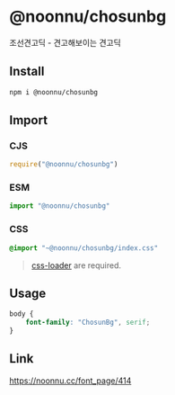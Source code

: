 # @noonnu/chosunbg
조선견고딕 - 견고해보이는 견고딕

## Install
```sh
npm i @noonnu/chosunbg
```
## Import
### CJS
```js
require("@noonnu/chosunbg")
```
### ESM
```js
import "@noonnu/chosunbg"
```
### CSS 
```css
@import "~@noonnu/chosunbg/index.css"
```
> [css-loader](https://github.com/webpack-contrib/css-loader) are required.

## Usage
```css
body {
    font-family: "ChosunBg", serif;
}
```

## Link
https://noonnu.cc/font_page/414